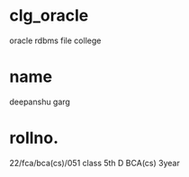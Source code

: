 # clg_oracle
 oracle rdbms file college
# name
deepanshu garg
# rollno.
22/fca/bca(cs)/051
class 5th D
BCA(cs)
3year